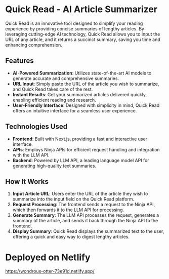 # Quick Read - AI Article Summarizer

Quick Read is an innovative tool designed to simplify your reading experience by providing concise summaries of lengthy articles. By leveraging cutting-edge AI technology, Quick Read allows you to input the URL of any article, and it returns a succinct summary, saving you time and enhancing comprehension.

## Features

- **AI-Powered Summarization**: Utilizes state-of-the-art AI models to generate accurate and comprehensive summaries.
- **URL Input**: Simply paste the URL of the article you wish to summarize, and Quick Read takes care of the rest.
- **Instant Results**: Get your summarized articles delivered quickly, enabling efficient reading and research.
- **User-Friendly Interface**: Designed with simplicity in mind, Quick Read offers an intuitive interface for a seamless user experience.

## Technologies Used

- **Frontend**: Built with Next.js, providing a fast and interactive user interface.
- **APIs**: Employs Ninja APIs for efficient request handling and integration with the LLM API.
- **Backend**: Powered by LLM API, a leading language model API for generating high-quality text summaries.

## How It Works

1. **Input Article URL**: Users enter the URL of the article they wish to summarize into the input field on the Quick Read platform.
2. **Request Processing**: The frontend sends a request to the Ninja API, which then forwards it to the LLM API for processing.
3. **Generate Summary**: The LLM API processes the request, generates a summary of the article, and sends it back through the Ninja API to the frontend.
4. **Display Summary**: Quick Read displays the summarized text to the user, offering a quick and easy way to digest lengthy articles.


# Deployed on Netlify
https://wondrous-otter-73e91d.netlify.app/



